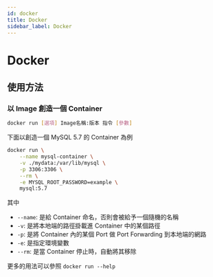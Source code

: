 ```yaml
---
id: docker
title: Docker
sidebar_label: Docker
---
```


# Docker

## 使用方法


### 以 Image 創造一個 Container

```bash
docker run [選項] Image名稱:版本 指令 [參數]
```

下面以創造一個 MySQL 5.7 的 Container 為例

```bash
docker run \
    --name mysql-container \
    -v ./mydata:/var/lib/mysql \
    -p 3306:3306 \
    --rm \
    -e MYSQL_ROOT_PASSWORD=example \
    mysql:5.7
```

其中

- `--name`: 是給 Container 命名，否則會被給予一個隨機的名稱
- `-v`: 是將本地端的路徑掛載進 Container 中的某個路徑
- `-p`: 是將 Container 內的某個 Port 做 Port Forwarding 到本地端的網路
- `-e`: 是指定環境變數
- `--rm`: 是當 Container 停止時，自動將其移除

更多的用法可以參照 `docker run --help`